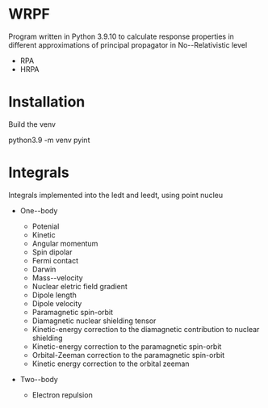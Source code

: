 # WRPF

Program written in Python 3.9.10 to calculate response properties in different approximations of principal propagator in No--Relativistic level

* RPA
* HRPA

# Installation

Build the venv

python3.9 -m venv pyint

# Integrals

Integrals implemented into the Iedt and Ieedt, using point nucleu

* One--body
    * Potenial 
    * Kinetic
    * Angular momentum
    * Spin dipolar
    * Fermi contact
    * Darwin
    * Mass--velocity
    * Nuclear eletric field gradient
    * Dipole length
    * Dipole velocity
    * Paramagnetic spin-orbit
    * Diamagnetic nuclear shielding tensor
    * Kinetic-energy correction to the diamagnetic contribution to nuclear shielding
    * Kinetic-energy correction to the paramagnetic spin-orbit
    * Orbital-Zeeman correction to the paramagnetic spin-orbit 
    * Kinetic energy correction to the orbital zeeman

* Two--body
    * Electron repulsion
